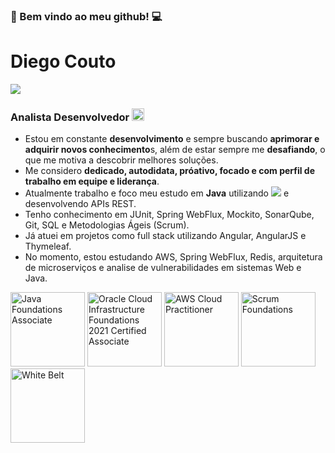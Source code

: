 ### 👋 Bem vindo ao meu github! 💻

# Diego Couto

<!-- [![linkedin: Diego Couto](https://img.shields.io/badge/-Diego%20Couto-blue?style=flat&logo=Linkedin&logoColor=white&link=https://www.linkedin.com/in/diegocorreacouto/)](https://www.linkedin.com/in/diegocorreacouto/) -->
[![](https://img.shields.io/badge/Buy_Me_a_coffee!-red?style=flat&logo=buy-me-a-coffee&logoColor=black&link=https://user-images.githubusercontent.com/53017748/175069759-6bf2473d-6f3c-4b0d-a694-2d86f46d39c4.png)](https://user-images.githubusercontent.com/53017748/175069759-6bf2473d-6f3c-4b0d-a694-2d86f46d39c4.png)

### Analista Desenvolvedor <a href="#"><img title="Java" style="width: 20px;" src="https://api.iconify.design/logos:java.svg"></a> <!-- na [**TO Brasil**](https://to-brasil.com/) -->

- Estou em constante **desenvolvimento** e sempre buscando **aprimorar e adquirir novos conhecimento**s, além de estar sempre me **desafiando**, o que me motiva a descobrir melhores soluções.
- Me considero **dedicado, autodidata, próativo, focado e com perfil de trabalho em equipe e liderança**.
- Atualmente trabalho e foco meu estudo em **Java** utilizando <a href="#">![](https://api.iconify.design/logos:spring.svg)</a> e desenvolvendo APIs REST.
- Tenho conhecimento em JUnit, Spring WebFlux, Mockito, SonarQube, Git, SQL e Metodologias Ágeis (Scrum).
- Já atuei em projetos como full stack utilizando Angular, AngularJS e Thymeleaf. 
- No momento, estou estudando AWS, Spring WebFlux, Redis, arquitetura de microserviços e analise de vulnerabilidades em sistemas Web e Java.

<a href="#"><img width="119" title="Java Foundations Associate" src="https://user-images.githubusercontent.com/53017748/175665269-4cc01ed3-fcf3-407b-a566-99827e7b2c77.png"></a>
<a href="#"><img width="119" title="Oracle Cloud Infrastructure Foundations 2021 Certified Associate" src="https://user-images.githubusercontent.com/53017748/175664845-a61da471-73aa-4d47-831c-54a145a5e752.jpg"></a>
<a href="#"><img width="119" title="AWS Cloud Practitioner" src="https://user-images.githubusercontent.com/53017748/205511889-affc982c-7247-4745-844f-b9c89a07ebfc.png"></a>
<a href="#"><img width="119px" title="Scrum Foundations" src="https://user-images.githubusercontent.com/53017748/175665398-72ff112d-1461-403e-be29-1a3a37f950af.png"></a>
<a href="#"><img width="119" title="White Belt" src="https://user-images.githubusercontent.com/53017748/175665563-5a400a78-c2b6-4a43-9209-66c5a78c3375.png"></a>


<!--
**dccouto/dccouto** is a ✨ _special_ ✨ repository because its `README.md` (this file) appears on your GitHub profile.

Here are some ideas to get you started:

- 🔭 I’m currently working on ...
- 🌱 I’m currently learning ...
- 👯 I’m looking to collaborate on ...
- 🤔 I’m looking for help with ...
- 💬 Ask me about ...
- 📫 How to reach me: ...
- 😄 Pronouns: ...
- ⚡ Fun fact: ...
-->
